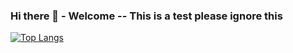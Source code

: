 ### Hi there 👋 - Welcome -- This is a test please ignore this

[![Top Langs](https://github-readme-stats.vercel.app/api?username=Donovan-Shahly&count_private=true&show_icons=true&theme=radical)](https://github.com/anuraghazra/github-readme-stats)
